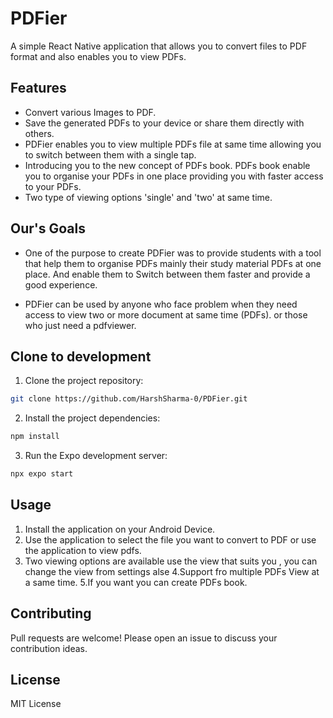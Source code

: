 # PDFier

A simple React Native application that allows you to convert files to PDF format and also enables you to view PDFs.

## Features

* Convert various Images to PDF.
* Save the generated PDFs to your device or share them directly with others.
* PDFier enables you to view multiple PDFs file at same time allowing you to switch between them with a single tap.
* Introducing you to the new concept of PDFs book.
PDFs book enable you to organise your PDFs in one place providing you with faster access to your PDFs. 
* Two type of viewing options 'single' and 'two' at same time. 

## Our's Goals

* One of the purpose to create PDFier was to provide students with a tool that help them to organise PDFs mainly their study material PDFs at one place. And enable them to Switch between them faster and provide a good experience. 

* PDFier can be used by anyone who face problem when they need access to view two or more document at same time (PDFs). or those who just need a pdfviewer.

## Clone to development

1. Clone the project repository:

```bash
git clone https://github.com/HarshSharma-0/PDFier.git
```

2. Install the project dependencies:

```bash
npm install
```

3. Run the Expo development server:

```bash
npx expo start
```

## Usage

1. Install the application on your Android Device.
2. Use the application to select the file you want to convert to PDF or use the application to view pdfs.
3. Two viewing options are available use the view that suits you , you can change the view from settings alse
4.Support fro multiple PDFs View at a same time.
5.If you want you can create PDFs book.


## Contributing

Pull requests are welcome! Please open an issue to discuss your contribution ideas.

## License

MIT License